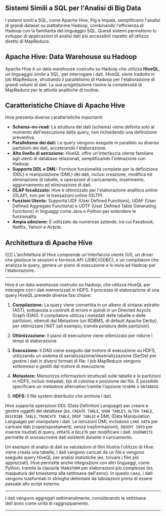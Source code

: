 
## Sistemi Simili a SQL per l'Analisi di Big Data

I sistemi simili a SQL, come Apache Hive, Pig e Impala, semplificano l'analisi di grandi dataset su piattaforme Hadoop, combinando l'efficienza di Hadoop con la familiarità del linguaggio SQL.  Questi sistemi permettono lo sviluppo di applicazioni di analisi dati più accessibili rispetto all'utilizzo diretto di MapReduce.

## Apache Hive: Data Warehouse su Hadoop

Apache Hive è un data warehouse costruito su Hadoop che utilizza **HiveQL**, un linguaggio simile a SQL, per interrogare i dati.  HiveQL viene tradotto in job MapReduce, sfruttando il parallelismo di Hadoop per l'elaborazione di grandi volumi di dati.  La sua progettazione risolve la complessità di MapReduce per le attività analitiche di routine.

## Caratteristiche Chiave di Apache Hive

Hive presenta diverse caratteristiche importanti:

* **Schema-on-read:** La struttura dei dati (schema) viene definita solo al momento dell'esecuzione della query, non richiedendo una definizione preventiva.
* **Parallelismo dei dati:**  Le query vengono eseguite in parallelo su diverse partizioni dei dati, accelerando l'elaborazione.
* **Alto livello di astrazione:** HiveQL offre un'interfaccia utente familiare agli utenti di database relazionali, semplificando l'interazione con Hadoop.
* **Supporto DDL e DML:**  Fornisce funzionalità complete per la definizione (DDL) e manipolazione (DML) dei dati, inclusi creazione, modifica ed eliminazione di tabelle, e operazioni di caricamento, inserimento, aggiornamento ed eliminazione di dati.
* **OLAP focalizzato:** Hive è ottimizzato per l'elaborazione analitica online (OLAP), non per le transazioni online (OLTP).
* **Funzioni Utente:** Supporta UDF (User Defined Functions), UDAF (User Defined Aggregate Functions) e UDTF (User Defined Table Generating Functions) in linguaggi come Java e Python per estendere le funzionalità.
* **Ampia adozione:** È utilizzato da numerose aziende, tra cui Facebook, Netflix, Yahoo! e Airbnb.


## Architettura di Apache Hive

![[]] L'architettura di Hive comprende un'interfaccia utente (UI), un driver che gestisce le sessioni e fornisce API (JDBC/ODBC), e un compilatore che analizza le query, genera un piano di esecuzione e lo invia ad Hadoop per l'elaborazione.

---

Hive è un data warehouse costruito su Hadoop, che utilizza HiveQL per interagire con i dati memorizzati in HDFS.  Il processo di elaborazione di una query HiveQL prevede diverse fasi chiave:

1. **Compilazione:** La query viene convertita in un albero di sintassi astratto (AST), sottoposta a controlli di errore e quindi in un Directed Acyclic Graph (DAG). Il compilatore utilizza i metadati delle tabelle e delle partizioni, ottenuti dal Metastore (un RDBMS, di default Apache Derby), per ottimizzare l'AST (ad esempio, tramite potatura delle partizioni).

2. **Ottimizzazione:** Il piano di esecuzione viene ottimizzato per ridurre i tempi di elaborazione.

3. **Esecuzione:** Il DAG viene eseguito dal motore di esecuzione su HDFS, utilizzando un sistema di serializzazione/deserializzazione (SerDe) per gestire i dati in diversi formati di file.  I job MapReduce vengono sottomessi e gestiti dal motore di esecuzione.

4. **Metastore:**  Memorizza informazioni strutturali sulle tabelle e le partizioni in HDFS, inclusi metadati, tipi di colonna e posizione dei file.  È possibile specificare un metastore alternativo tramite l'opzione `SCHEMA` o `DATABASE`.

5. **HDFS:** Il file system distribuito che archivia i dati.


Hive supporta operazioni DDL (Data Definition Language) per creare e gestire oggetti del database (es. `CREATE TABLE`, `SHOW TABLES`, `ALTER TABLE`, `DESCRIBE TABLE`, `TRUNCATE TABLE`, `DROP TABLE`) e DML (Data Manipulation Language) per manipolare i dati.  Le istruzioni DML includono `LOAD DATA` per caricare dati (copie/spostamenti, senza trasformazioni), `INSERT INTO` per inserire risultati di query, `UPDATE` e `DELETE` per modificare i dati.  `OVERWRITE` permette di sovrascrivere dati esistenti durante il caricamento.

Un esempio di analisi di dati su valutazioni di film illustra l'utilizzo di Hive:  viene creata una tabella, i dati vengono caricati da un file e vengono eseguite query HiveQL per analisi statistiche (es. trovare i film più apprezzati).  Hive permette anche integrazioni con altri linguaggi, come Python, tramite la clausola `TRANSFORM` per elaborazioni più complesse (es. mappatura del timestamp alla settimana dell'anno).  In questo caso, i dati vengono trasformati in stringhe delimitate da tabulazioni prima di essere passate allo script esterno.

---

I dati vengono aggregati settimanalmente, considerando le settimane dell'anno come unità di raggruppamento.

---
